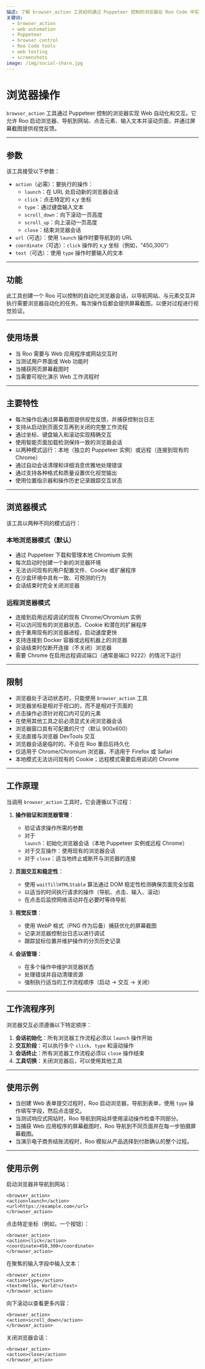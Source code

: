 ```yaml
---
描述: 了解 browser_action 工具如何通过 Puppeteer 控制的浏览器在 Roo Code 中实现 Web 自动化和交互。
关键词:
  - browser_action
  - web automation
  - Puppeteer
  - browser control
  - Roo Code tools
  - web testing
  - screenshots
image: /img/social-share.jpg
---
```


# 浏览器操作

`browser_action` 工具通过 Puppeteer 控制的浏览器实现 Web 自动化和交互。它允许 Roo 启动浏览器、导航到网站、点击元素、输入文本并滚动页面，并通过屏幕截图提供视觉反馈。

---

## 参数

该工具接受以下参数：

- `action`（必需）：要执行的操作：
  * `launch`：在 URL 处启动新的浏览器会话
  * `click`：点击特定的 x,y 坐标
  * `type`：通过键盘输入文本
  * `scroll_down`：向下滚动一页高度
  * `scroll_up`：向上滚动一页高度
  * `close`：结束浏览器会话
- `url`（可选）：使用 `launch` 操作时要导航到的 URL
- `coordinate`（可选）：`click` 操作的 x,y 坐标（例如，"450,300"）
- `text`（可选）：使用 `type` 操作时要输入的文本

---

## 功能

此工具创建一个 Roo 可以控制的自动化浏览器会话，以导航网站、与元素交互并执行需要浏览器自动化的任务。每次操作后都会提供屏幕截图，以便对过程进行视觉验证。

---

## 使用场景

- 当 Roo 需要与 Web 应用程序或网站交互时
- 当测试用户界面或 Web 功能时
- 当捕获网页屏幕截图时
- 当需要可视化演示 Web 工作流程时

---

## 主要特性

- 每次操作后通过屏幕截图提供视觉反馈，并捕获控制台日志
- 支持从启动到页面交互再到关闭的完整工作流程
- 通过坐标、键盘输入和滚动实现精确交互
- 使用智能页面加载检测保持一致的浏览器会话
- 以两种模式运行：本地（独立的 Puppeteer 实例）或远程（连接到现有的 Chrome）
- 通过自动会话清理和详细消息优雅地处理错误
- 通过支持各种格式和质量设置优化视觉输出
- 使用位置指示器和操作历史记录跟踪交互状态

---

## 浏览器模式

该工具以两种不同的模式运行：

### 本地浏览器模式（默认）
- 通过 Puppeteer 下载和管理本地 Chromium 实例
- 每次启动时创建一个新的浏览器环境
- 无法访问现有的用户配置文件、Cookie 或扩展程序
- 在沙盒环境中具有一致、可预测的行为
- 会话结束时完全关闭浏览器

### 远程浏览器模式
- 连接到启用远程调试的现有 Chrome/Chromium 实例
- 可以访问现有的浏览器状态、Cookie 和潜在的扩展程序
- 由于重用现有的浏览器进程，启动速度更快
- 支持连接到 Docker 容器或远程机器上的浏览器
- 会话结束时仅断开连接（不关闭）浏览器
- 需要 Chrome 在启用远程调试端口（通常是端口 9222）的情况下运行

---

## 限制

- 浏览器处于活动状态时，只能使用 `browser_action` 工具
- 浏览器坐标是相对于视口的，而不是相对于页面的
- 点击操作必须针对视口内可见的元素
- 在使用其他工具之前必须显式关闭浏览器会话
- 浏览器窗口具有可配置的尺寸（默认 900x600）
- 无法直接与浏览器 DevTools 交互
- 浏览器会话是临时的，不会在 Roo 重启后持久化
- 仅适用于 Chrome/Chromium 浏览器，不适用于 Firefox 或 Safari
- 本地模式无法访问现有的 Cookie；远程模式需要启用调试的 Chrome

---

## 工作原理

当调用 `browser_action` 工具时，它会遵循以下过程：

1. **操作验证和浏览器管理**：
   - 验证请求操作所需的参数
   - 对于 `launch`：初始化浏览器会话（本地 Puppeteer 实例或远程 Chrome）
   - 对于交互操作：使用现有的浏览器会话
   - 对于 `close`：适当地终止或断开与浏览器的连接

2. **页面交互和稳定性**：
   - 使用 `waitTillHTMLStable` 算法通过 DOM 稳定性检测确保页面完全加载
   - 以适当的时间执行请求的操作（导航、点击、输入、滚动）
   - 在点击后监控网络活动并在必要时等待导航

3. **视觉反馈**：
   - 使用 WebP 格式（PNG 作为后备）捕获优化的屏幕截图
   - 记录浏览器控制台日志以进行调试
   - 跟踪鼠标位置并维护操作的分页历史记录

4. **会话管理**：
   - 在多个操作中维护浏览器状态
   - 处理错误并自动清理资源
   - 强制执行适当的工作流程顺序（启动 → 交互 → 关闭）

---

## 工作流程序列

浏览器交互必须遵循以下特定顺序：

1. **会话初始化**：所有浏览器工作流程必须以 `launch` 操作开始
2. **交互阶段**：可以执行多个 `click`、`type` 和滚动操作
3. **会话终止**：所有浏览器工作流程必须以 `close` 操作结束
4. **工具切换**：关闭浏览器后，可以使用其他工具

---

## 使用示例

- 当创建 Web 表单提交过程时，Roo 启动浏览器，导航到表单，使用 `type` 操作填写字段，然后点击提交。
- 当测试响应式网站时，Roo 导航到网站并使用滚动操作检查不同部分。
- 当捕获 Web 应用程序的屏幕截图时，Roo 导航到不同页面并在每一步拍摄屏幕截图。
- 当演示电子商务结账流程时，Roo 模拟从产品选择到付款确认的整个过程。

---

## 使用示例

启动浏览器并导航到网站：
```
<browser_action>
<action>launch</action>
<url>https://example.com</url>
</browser_action>
```

点击特定坐标（例如，一个按钮）：
```
<browser_action>
<action>click</action>
<coordinate>450,300</coordinate>
</browser_action>
```

在聚焦的输入字段中输入文本：
```
<browser_action>
<action>type</action>
<text>Hello, World!</text>
</browser_action>
```

向下滚动以查看更多内容：
```
<browser_action>
<action>scroll_down</action>
</browser_action>
```

关闭浏览器会话：
```
<browser_action>
<action>close</action>
</browser_action>
```
